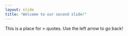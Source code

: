 ```yaml
---
layout: slide
title: "Welcome to our second slide!"
---
```

This is a place for > quotes.
Use the left arrow to go back!